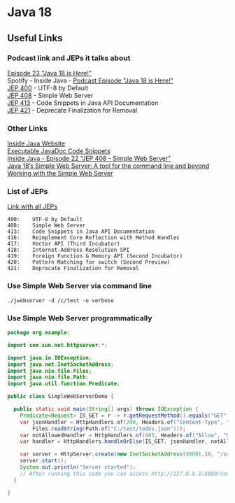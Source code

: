 # Java 18

## Useful Links

### Podcast link and JEPs it talks about

[Episode 23 "Java 18 is Here!"](https://inside.java/2022/03/22/podcast-023/)  
Spotify - Inside Java - [Podcast Episode "Java 18 is Here!"](https://open.spotify.com/episode/1JCGSs0ZUC8PTRUYZvaZ5F)  
[JEP 400](https://openjdk.org/jeps/400) - UTF-8 by Default  
[JEP 408](https://openjdk.org/jeps/408) - Simple Web Server  
[JEP 413](https://openjdk.org/jeps/413) - Code Snippets in Java API Documentation  
[JEP 421](https://openjdk.org/jeps/421) - Deprecate Finalization for Removal  

### Other Links

[Inside Java Website](https://inside.java/)  
[Executable JavaDoc Code Snippets](https://www.morling.dev/blog/executable-javadoc-code-snippets/)  
[Inside Java - Episode 22 “JEP 408 - Simple Web Server”](https://inside.java/2022/03/04/podcast-022/)  
[Java 18’s Simple Web Server: A tool for the command line and beyond](https://blogs.oracle.com/javamagazine/post/java-18-simple-web-server)  
[Working with the Simple Web Server](https://inside.java/2021/12/06/working-with-the-simple-web-server/)  

### List of JEPs

[Link with all JEPs](https://openjdk.org/projects/jdk/18/)  

```
400:	UTF-8 by Default
408:	Simple Web Server
413:	Code Snippets in Java API Documentation
416:	Reimplement Core Reflection with Method Handles
417:	Vector API (Third Incubator)
418:	Internet-Address Resolution SPI
419:	Foreign Function & Memory API (Second Incubator)
420:	Pattern Matching for switch (Second Preview)
421:	Deprecate Finalization for Removal
```

### Use Simple Web Server via command line

<code>./jwebserver -d /c/test -o verbose</code>

### Use Simple Web Server programmatically

```java
package org.example;

import com.sun.net.httpserver.*;

import java.io.IOException;
import java.net.InetSocketAddress;
import java.nio.file.Files;
import java.nio.file.Path;
import java.util.function.Predicate;

public class SimpleWebServerDemo {

  public static void main(String[] args) throws IOException {
    Predicate<Request> IS_GET = r -> r.getRequestMethod().equals("GET");
    var jsonHandler = HttpHandlers.of(200, Headers.of("Content-Type", "application/json"),
        Files.readString(Path.of("C:/test/todos.json")));
    var notAllowedHandler = HttpHandlers.of(405, Headers.of("Allow", "GET"), "");
    var handler = HttpHandlers.handleOrElse(IS_GET, jsonHandler, notAllowedHandler);

    var server = HttpServer.create(new InetSocketAddress(8080),10, "/somecontext/", handler);
    server.start();
    System.out.println("Server started");
    // After running this code you can access http://127.0.0.1:8080/somecontext/ in the browser
  }

}
```
